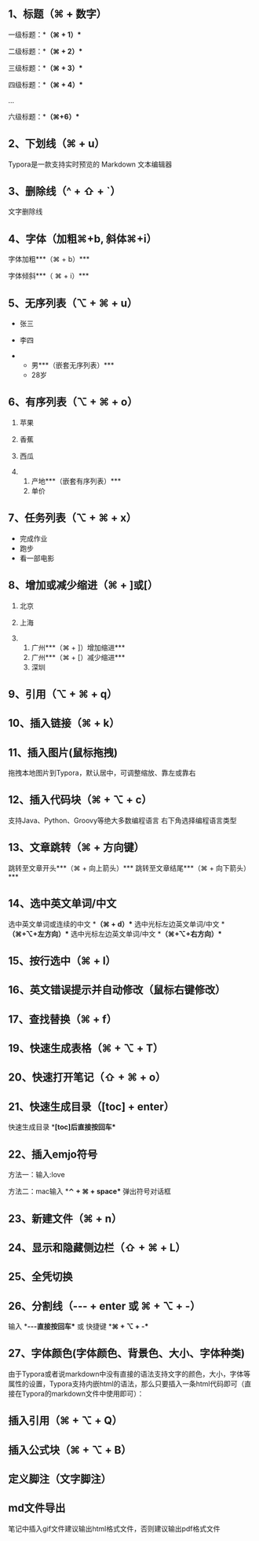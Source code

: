 ## **1、标题（⌘ + 数字）**

一级标题：***（⌘ + 1）\***

二级标题：***（⌘ + 2）\***

三级标题：***（⌘ + 3）\***

四级标题：***（⌘ + 4）\***

...

六级标题：***（⌘+6）\***

## **2、下划线（⌘ + u）**

Typora是一款支持实时预览的 Markdown 文本编辑器

## **3、删除线（^ + ⇧ + `）**

文字删除线

## **4、字体（加粗⌘+b, 斜体⌘+i）**

字体加粗***（⌘ + b）***

字体倾斜***（ ⌘ + i）\***

## **5、无序列表（⌥ + ⌘ + u）**

- 张三

- 李四

- - 男***（嵌套无序列表）\***
  - 28岁

## **6、有序列表（⌥ + ⌘ + o）**

1. 苹果

2. 香蕉

3. 西瓜

4. 1. 产地***（嵌套有序列表）\***
   2. 单价

## **7、任务列表（⌥ + ⌘ + x）**

- 完成作业
- 跑步
- 看一部电影

## **8、增加或减少缩进（⌘ + ]或[）**

1. 北京

2. 上海

3. 1. 广州***（⌘ + ]）增加缩进\***
   2. 广州***（⌘ + [）减少缩进\***
   3. 深圳

## **9、引用（⌥ + ⌘ + q）**

## **10、插入链接（⌘ + k）** 

## **11、插入图片(鼠标拖拽)**

拖拽本地图片到Typora，默认居中，可调整缩放、靠左或靠右

## **12、插入代码块（⌘ + ⌥ + c）**

支持Java、Python、Groovy等绝大多数编程语言
右下角选择编程语言类型

## **13、文章跳转（⌘ + 方向键**）

跳转至文章开头***（⌘ + 向上箭头）\***
跳转至文章结尾***（⌘ + 向下箭头）\***

## **14、选中英文单词/中文**

选中英文单词或连续的中文 ***（⌘ + d）\***
选中光标左边英文单词/中文 ***（⌘+⌥+左方向）\***
选中光标左边英文单词/中文 ***（⌘+⌥+右方向）\***

## **15、按行选中（⌘ + l）**

## **16、英文错误提示并自动修改（鼠标右键修改）**

## **17、查找替换（⌘ + f）**

## **19、快速生成表格（⌘ + ⌥ + T）**

## **20、快速打开笔记（⇧ + ⌘ + o）** 

## **21、快速生成目录（[toc] + enter）** 

快速生成目录 ***[toc]后直接按回车\***

## **22、插入emjo符号**

方法一：输入:love

方法二：mac输入 ***⌃ + ⌘ + space\*** 弹出符号对话框

## **23、新建文件（⌘ + n）** 

## **24、显示和隐藏侧边栏（⇧ + ⌘ + L）** 

## **25、全凭切换** 

## **26、分割线（--- + enter 或 ⌘ + ⌥ + -）**

输入 ***---直接按回车\*** 或 快捷键 ***⌘ + ⌥ + -\***

## **27、字体颜色(字体颜色、背景色、大小、字体种类)**

由于Typora或者说markdown中没有直接的语法支持文字的颜色，大小，字体等属性的设置，Typora支持内嵌html的语法，那么只要插入一条html代码即可（直接在Typora的markdown文件中使用即可）：

## **插入引用（⌘ + ⌥ + Q）** 

## **插入公式块（⌘ + ⌥ + B）**

## **定义脚注（文字脚注）**

## **md文件导出**

笔记中插入gif文件建议输出html格式文件，否则建议输出pdf格式文件

